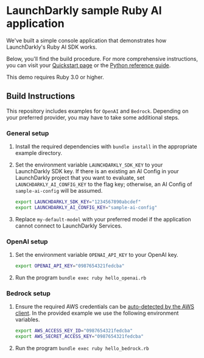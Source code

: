 # LaunchDarkly sample Ruby AI application

We've built a simple console application that demonstrates how LaunchDarkly's Ruby AI SDK works.

Below, you'll find the build procedure. For more comprehensive instructions, you can visit your [Quickstart page](https://docs.launchdarkly.com/home/ai-configs/quickstart) or the [Python reference guide](https://docs.launchdarkly.com/sdk/ai/ruby).

This demo requires Ruby 3.0 or higher.

## Build Instructions

This repository includes examples for `OpenAI` and `Bedrock`. Depending on your preferred provider, you may have to take some additional steps.

### General setup

1. Install the required dependencies with `bundle install` in the appropriate example directory.
1. Set the environment variable `LAUNCHDARKLY_SDK_KEY` to your LaunchDarkly SDK key. If there is an existing an AI Config in your LaunchDarkly project that you want to evaluate, set `LAUNCHDARKLY_AI_CONFIG_KEY` to the flag key; otherwise, an AI Config of `sample-ai-config` will be assumed.

   ```bash
   export LAUNCHDARKLY_SDK_KEY="1234567890abcdef"
   export LAUNCHDARKLY_AI_CONFIG_KEY="sample-ai-config"
   ```

1. Replace `my-default-model` with your preferred model if the application cannot connect to LaunchDarkly Services.

### OpenAI setup

1. Set the environment variable `OPENAI_API_KEY` to your OpenAI key.

   ```bash
   export OPENAI_API_KEY="0987654321fedcba"
   ```

1. Run the program `bundle exec ruby hello_openai.rb`

### Bedrock setup

1. Ensure the required AWS credentials can be [auto-detected by the AWS client][aws-configuration]. In the provided example we use the following environment variables.

   ```bash
   export AWS_ACCESS_KEY_ID="0987654321fedcba"
   export AWS_SECRET_ACCESS_KEY="0987654321fedcba"
   ```

1. Run the program `bundle exec ruby hello_bedrock.rb`

[aws-configuration]: https://docs.aws.amazon.com/sdk-for-ruby/v3/developer-guide/configuring.html#precedence-settings